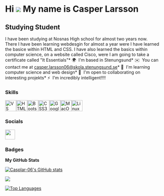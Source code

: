 # Hi ![](https://user-images.githubusercontent.com/18350557/176309783-0785949b-9127-417c-8b55-ab5a4333674e.gif) My name is Casper Larsson

## Studying Student

I have been studying at Nosnas High school for almost two years now. There I have been learning webdesgin for almost a year were I have learned the basice within HTML and CSS. I have also learned the basics within computer science, on a website called Cisco, were I am going to take a certificate called "It Essentials"* 🌍  I'm based in Stenungsund* ✉️  You can contact me at [casper.larsson06@skola.stenungsund.se](mailto:casper.larsson06@skola.stenungsund.se)* 🧠  I'm learning computer science and web design* 🤝  I'm open to collaborating on interesting projekts* ⚡  I'm incredibly intelligent!!!!

### Skills


<p align="left">
<a href="https://code.visualstudio.com/" target="_blank" rel="noreferrer"><img src="https://raw.githubusercontent.com/danielcranney/readme-generator/main/public/icons/skills/visualstudiocode.svg" width="36" height="36" alt="VS Code" /></a><a href="https://developer.mozilla.org/en-US/docs/Glossary/HTML5" target="_blank" rel="noreferrer"><img src="https://raw.githubusercontent.com/danielcranney/readme-generator/main/public/icons/skills/html5-colored.svg" width="36" height="36" alt="HTML5" /></a><a href="https://getbootstrap.com/" target="_blank" rel="noreferrer"><img src="https://raw.githubusercontent.com/danielcranney/readme-generator/main/public/icons/skills/bootstrap-colored.svg" width="36" height="36" alt="Bootstrap" /></a><a href="https://www.w3.org/TR/CSS/#css" target="_blank" rel="noreferrer"><img src="https://raw.githubusercontent.com/danielcranney/readme-generator/main/public/icons/skills/css3-colored.svg" width="36" height="36" alt="CSS3" /></a><a href="https://cloud.google.com/" target="_blank" rel="noreferrer"><img src="https://raw.githubusercontent.com/danielcranney/readme-generator/main/public/icons/skills/googlecloud-colored.svg" width="36" height="36" alt="Google Cloud" /></a><a href="https://apple.com" target="_blank" rel="noreferrer"><img src="https://raw.githubusercontent.com/danielcranney/readme-generator/main/public/icons/skills/macos-colored.svg" width="36" height="36" alt="MacOS" /></a><a href="https://www.linux.org" target="_blank" rel="noreferrer"><img src="https://raw.githubusercontent.com/danielcranney/readme-generator/main/public/icons/skills/linux-colored.svg" width="36" height="36" alt="Linux" /></a></p>

### Socials

<p align="left"> <a href="https://www.github.com/Casplar-06" target="_blank" rel="noreferrer"> <picture> <source media="(prefers-color-scheme: dark)" srcset="https://raw.githubusercontent.com/danielcranney/readme-generator/main/public/icons/socials/github-dark.svg" /> <source media="(prefers-color-scheme: light)" srcset="https://raw.githubusercontent.com/danielcranney/readme-generator/main/public/icons/socials/github.svg" /> <img src="https://raw.githubusercontent.com/danielcranney/readme-generator/main/public/icons/socials/github.svg" width="32" height="32" /> </picture> </a></p>

### Badges

<b>My GitHub Stats</b>

<a href="http://www.github.com/Casplar-06"><img src="https://github-readme-stats.vercel.app/api?username=Casplar-06&show_icons=true&hide=&count_private=true&title_color=10b981&text_color=a855f7&icon_color=10b981&bg_color=27272a&hide_border=true&show_icons=true" alt="Casplar-06's GitHub stats" /></a>

<a href="http://www.github.com/Casplar-06"><img src="https://github-readme-streak-stats.herokuapp.com/?user=Casplar-06&stroke=a855f7&background=27272a&ring=10b981&fire=10b981&currStreakNum=a855f7&currStreakLabel=10b981&sideNums=a855f7&sideLabels=a855f7&dates=a855f7&hide_border=true" /></a>

<a href="https://github.com/Casplar-06" align="left"><img src="https://github-readme-stats.vercel.app/api/top-langs/?username=Casplar-06&langs_count=10&title_color=10b981&text_color=a855f7&icon_color=10b981&bg_color=27272a&hide_border=true&locale=en&custom_title=Top%20%Languages" alt="Top Languages" /></a>
